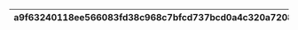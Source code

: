 |a9f63240118ee566083fd38c968c7bfcd737bcd0a4c320a720812e6e7dafc2d3|aaa53bc42c35466bd18977b81120a5f82dbe1c3cce5c5d9ad255acae57af6192|0cb2fb2e0708fe090f390cab33be8ad8fda2b0dceddaed4302444efe731f75e7|aa3ed2038da31b5c8f9550fa570bef55ea444fef572dfbfa49473a7d2bdf8ba4|da2cea7d121246273a4a7f7cfa6c4a5a53b2457337fb22f0a31e3459010dbebd|851dde451d20b62e1f11ca37d33224c3cacd993e1998ac3be5d442d7c7ea0a38|
| --- | --- | --- | --- | --- | --- |